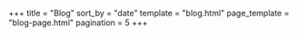 +++
title = "Blog"
sort_by = "date"
template = "blog.html"
page_template = "blog-page.html"
pagination = 5
+++